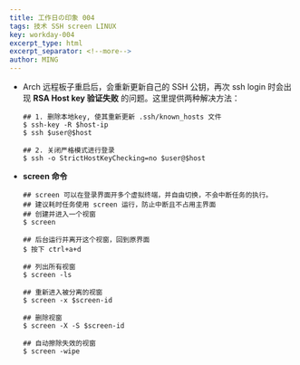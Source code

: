 ```yaml
---
title: 工作日の印象 004
tags: 技术 SSH screen LINUX
key: workday-004
excerpt_type: html
excerpt_separator: <!--more-->
author: MING
---
```


* Arch 远程板子重启后，会重新更新自己的 SSH 公钥，再次 ssh login 时会出现 **RSA Host key 验证失败** 的问题。这里提供两种解决方法：

  ```shell
  ## 1. 删除本地key, 使其重新更新 .ssh/known_hosts 文件
  $ ssh-key -R $host-ip
  $ ssh $user@$host
  
  ## 2. 关闭严格模式进行登录
  $ ssh -o StrictHostKeyChecking=no $user@$host
  ```
<!--more-->
* **screen 命令**

  ```shell
  ## screen 可以在登录界面开多个虚拟终端，并自由切换，不会中断任务的执行。
  ## 建议耗时任务使用 screen 运行，防止中断且不占用主界面
  ## 创建并进入一个视窗
  $ screen
  
  ## 后台运行并离开这个视窗，回到原界面
  $ 按下 ctrl+a+d
  
  ## 列出所有视窗
  $ screen -ls
  
  ## 重新进入被分离的视窗
  $ screen -x $screen-id
  
  ## 删除视窗
  $ screen -X -S $screen-id
  
  ## 自动擦除失效的视窗
  $ screen -wipe
  ```

  